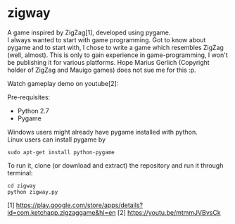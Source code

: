 # zigway

A game inspired by ZigZag[1], developed using pygame.  
I always wanted to start with game programming. Got to know about pygame and to start with, I chose to write a game which resembles ZigZag (well, almost). This is only to gain experience in game-programming, I won't be publishing it for various platforms. Hope Marius Gerlich (Copyright holder of ZigZag and Mauigo games) does not sue me for this :p.  

Watch gameplay demo on youtube[2]: 

Pre-requisites: 
  - Python 2.7
  - Pygame

Windows users might already have pygame installed with python.  
Linux users can install pygame by
```
sudo apt-get install python-pygame
```

To run it, clone (or download and extract) the repository and run it through terminal:
```
cd zigway
python zigway.py
```

[1] https://play.google.com/store/apps/details?id=com.ketchapp.zigzaggame&hl=en
[2] https://youtu.be/mtmmJVBvsCk
